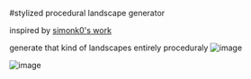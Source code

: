 #stylized procedural landscape generator

inspired by [simonk0's work](https://www.deviantart.com/simonk0/art/Break-of-Day-677256252)

generate that kind of landscapes entirely proceduraly
![image](https://user-images.githubusercontent.com/11725390/230324477-e62400b6-b992-451a-8c1a-6b8e096ef200.png)

![image](https://user-images.githubusercontent.com/11725390/230326512-9f99f978-7c5d-4a38-a118-8e20c1d9ccc7.png)
